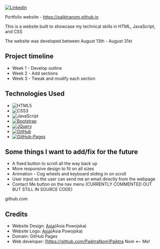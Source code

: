[![LinkedIn][linkedin-shield]][linkedin-url]

Portfolio website - https://paiktranom.github.io

This is a website built to showcase my technical skills in HTML, JavaScript, and CSS

The website was developed between August 13th - August 31st

## Project timeline
* Week 1 - Develop outline
* Week 2 - Add sections
* Week 3 - Tweak and modify each section

## Technologies Used
* ![HTML5]([HTML-shield])
* ![CSS3]([CSS-shield])
* ![JavaScript]([Javascript-shield])
* [![Bootstrap][Bootstrap.com]][Bootstrap-url]
* [![JQuery][JQuery.com]][JQuery-url]
* [![GitHub][Github-shield]][Github-url]
* [![GitHub-Pages][Github-pages-shield]][Github-pages-url]

## Some things I want to add/fix for the future
* A fixed button to scroll all the way back up
* More responsive design to fit on all sizes
* Animation - Cog wheels and keyboard sliding in on scroll
* User input so the user can send me an email directly from the webpage
* Contact Me button on the nav menu (CURRENTLY COMMENTED OUT BUT STILL IN SOURCE CODE)

[Bootstrap.com]: https://img.shields.io/badge/Bootstrap-563D7C?style=for-the-badge&logo=bootstrap&logoColor=white
[Bootstrap-url]: https://getbootstrap.com
[JQuery.com]: https://img.shields.io/badge/jQuery-0769AD?style=for-the-badge&logo=jquery&logoColor=white
[JQuery-url]: https://jquery.com 
[linkedin-shield]: https://img.shields.io/badge/-LinkedIn-black.svg?style=for-the-badge&logo=linkedin&colorB=555
[linkedin-url]: https://www.linkedin.com/in/paiktra-nom-984020154/
[Github-shield]: https://img.shields.io/badge/GitHub-563D7C?style=for-the-badge&logo=github
[Github-url]:https://github.com
[Github-pages-shield]: https://img.shields.io/badge/Github%20Pages-563D7C?style=for-the-badge&logo=github
[Github-pages-url]: https://pages.github.com
[Javascript-shield]: https://img.shields.io/badge/JavaScript-323330?style=for-the-badge&logo=javascript
[CSS-shield]:https://img.shields.io/badge/css-264de4?style=for-the-badge&logo=css
[HTML-shield]:https://img.shields.io/badge/HTML-e34c26?style=for-the-badge&logo=html


[Asia]: https://www.artstation.com/asiapowojska

github.com

## Credits
* Website Design: [Asia](Asia Powojska)
* Website Logo: [Asia](Asia Powojska)
* Domain: GitHub Pages
* Web developer: [https://github.com/PaiktraNom]Paiktra Nom <-- Me!